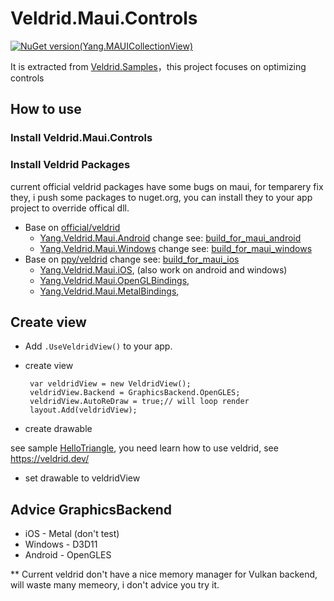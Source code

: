 # Veldrid.Maui.Controls
[![NuGet version(Yang.MAUICollectionView)](https://img.shields.io/nuget/v/Veldrid.Maui.Controls?label=Veldrid.Maui.Controls)](https://www.nuget.org/packages/Veldrid.Maui.Controls)

It is extracted from [Veldrid.Samples](https://github.com/xtuzy/Veldrid.Samples)，this project focuses on optimizing controls
## How to use
### Install Veldrid.Maui.Controls
### Install Veldrid Packages
current official veldrid packages have some bugs on maui, for temparery fix they, i push some packages to nuget.org, you can install they to your app project to override offical dll.
- Base on [official/veldrid](https://github.com/veldrid/veldrid)
    - [Yang.Veldrid.Maui.Android](https://www.nuget.org/packages/Yang.Veldrid.Maui.Android/) change see: [build_for_maui_android](https://github.com/xtuzy/veldrid.maui/tree/build_for_maui_android)
    - [Yang.Veldrid.Maui.Windows](https://www.nuget.org/packages/Yang.Veldrid.Maui.Windows/) change see: [build_for_maui_windows](https://github.com/xtuzy/veldrid.maui/tree/build_for_maui_windows)
- Base on [ppy/veldrid](https://github.com/ppy/veldrid) change see: [build_for_maui_ios](https://github.com/xtuzy/veldrid.maui/tree/build_for_maui_ios)
    - [Yang.Veldrid.Maui.iOS](https://www.nuget.org/packages/Yang.Veldrid.Maui.iOS/), (also work on android and windows)
    - [Yang.Veldrid.Maui.OpenGLBindings](https://www.nuget.org/packages/Yang.Veldrid.Maui.OpenGLBindings/),
    - [Yang.Veldrid.Maui.MetalBindings](https://www.nuget.org/packages/Yang.Veldrid.Maui.MetalBindings/),

## Create view
- Add `.UseVeldridView()` to your app.
- create view

  ```
   var veldridView = new VeldridView();
   veldridView.Backend = GraphicsBackend.OpenGLES;
   veldridView.AutoReDraw = true;// will loop render
   layout.Add(veldridView);
  ```
- create drawable

 see sample [HelloTriangle](https://github.com/xtuzy/Veldrid.Maui.Controls/blob/main/Veldrid.Maui.Controls.Samples.Core/LearnOpenGL/HelloTriangle.cs), you need learn how to use veldrid, see https://veldrid.dev/
 - set drawable to veldridView

## Advice GraphicsBackend
- iOS - Metal (don't test)
- Windows - D3D11
- Android - OpenGLES

** Current veldrid don't have a nice memory manager for Vulkan backend, will waste many memeory, i don't advice you try it.
